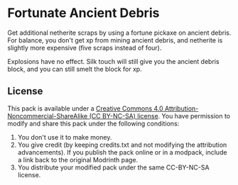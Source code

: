 # Fortunate Ancient Debris

Get additional netherite scraps by using a fortune pickaxe on ancient debris. For balance, you don't get xp from mining ancient debris, and netherite is slightly more expensive (five scraps instead of four).

Explosions have no effect. Silk touch will still give you the ancient debris block, and you can still smelt the block for xp.



## License

This pack is available under a [Creative Commons 4.0 Attribution-Noncommercial-ShareAlike (CC BY-NC-SA) license](https://creativecommons.org/licenses/by-nc-sa/4.0/). You have permission to modify and share this pack under the following conditions:

1. You don't use it to make money.
2. You give credit (by keeping credits.txt and not modifying the attribution advancements). If you publish the pack online or in a modpack, include a link back to the original Modrinth page.
3. You distribute your modified pack under the same CC-BY-NC-SA license.



